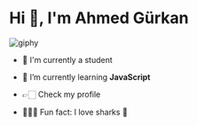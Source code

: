 <h1 align="left">Hi  👋, I'm Ahmed Gürkan </h1>

![giphy](https://i.giphy.com/media/v1.Y2lkPTc5MGI3NjExdXp3N2E0YWkyaTF5ZWZlY20xdTVhd3BidGVpamozbTNxZnJ6MmlzaSZlcD12MV9pbnRlcm5hbF9naWZfYnlfaWQmY3Q9Zw/fnmCl4IGu0INrpdiaH/giphy.gif)


- 🚀 I'm currently a student 

- 🌱 I’m currently learning **JavaScript**

- 👉🏻 Check my profile

- 👨🏻‍💻 Fun fact: I love sharks 🦈
